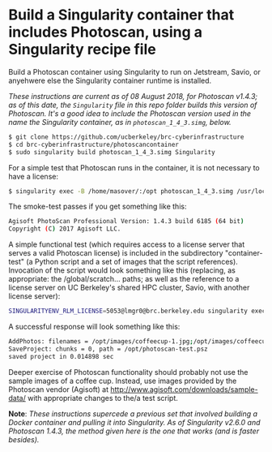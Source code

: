 # Build a Singularity container that includes Photoscan, using a Singularity recipe file

Build a Photoscan container using Singularity to run on Jetstream, Savio, or anyehwere else the Singularity container runtime is installed.

*These instructions are current as of 08 August 2018, for Photoscan v1.4.3; as of this date, the `Singularity` file in this repo folder builds this version of Photoscan. It's a good idea to include the Photoscan version used in the name the Singularity container, as in `photoscan_1_4_3.simg`, below.*

```bash
$ git clone https://github.com/ucberkeley/brc-cyberinfrastructure
$ cd brc-cyberinfrastructure/photoscancontainer
$ sudo singularity build photoscan_1_4_3.simg Singularity
```
For a simple test that Photoscan runs in the container, it is not necessary to have a license:

```bash
$ singularity exec -B /home/masover/:/opt photoscan_1_4_3.simg /usr/local/photoscan-pro/photoscan.sh --version -platform offscreen
```
The smoke-test passes if you get something like this:

```bash
Agisoft PhotoScan Professional Version: 1.4.3 build 6185 (64 bit)
Copyright (C) 2017 Agisoft LLC.
```

A simple functional test (which requires access to a license server that serves a valid Photoscan license) is included in the subdirectory "container-test" (a Python script and a set of images that the script references). Invocation of the script would look something like this (replacing, as appropriate: the /global/scratch... paths; as well as the reference to a license server on UC Berkeley's shared HPC cluster, Savio, with another license server):

```bash
SINGULARITYENV_RLM_LICENSE=5053@lmgr0@brc.berkeley.edu singularity exec -B /global/scratch/username/photoscan/:/opt /global/scratch/username/containers/photoscan_1_4_3.simg /usr/local/photoscan-pro/photoscan.sh -r /opt/photoscan-test.py -platform offscreen
```

A successful response will look something like this:

```bash
AddPhotos: filenames = /opt/images/coffeecup-1.jpg;/opt/images/coffeecup-2.jpg;/opt/images/coffeecup-3.jpg;/opt/images/coffeecup-4.jpg
SaveProject: chunks = 0, path = /opt/photoscan-test.psz
saved project in 0.014898 sec
```

Deeper exercise of Photoscan functionality should probably not use the sample images of a coffee cup. Instead, use images provided by the Photoscan vendor (Agisoft) at http://www.agisoft.com/downloads/sample-data/ with appropriate changes to the/a test script.


**Note**: *These instructions supercede a previous set that involved building a Docker container and pulling it into Singularity. As of Singularity v2.6.0 and Photoscan 1.4.3, the method given here is the one that works (and is faster besides).*
